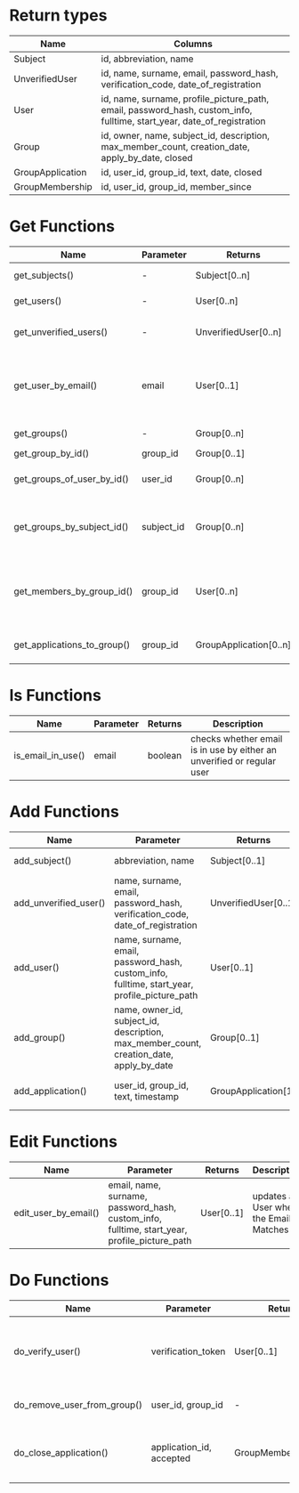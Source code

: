 # Return types
| Name             | Columns                                                                                                                |
| ---------------- | ---------------------------------------------------------------------------------------------------------------------- |
| Subject          | id, abbreviation, name                                                                                                 |
| UnverifiedUser   | id, name, surname, email, password_hash, verification_code, date_of_registration                                       |
| User             | id, name, surname, profile_picture_path, email, password_hash, custom_info, fulltime, start_year, date_of_registration |
| Group            | id, owner, name, subject_id, description, max_member_count, creation_date, apply_by_date, closed                       |
| GroupApplication | id, user_id, group_id, text, date, closed                                                                              |
| GroupMembership  | id, user_id, group_id, member_since                                                                                    |

# Get Functions
| Name | Parameter | Returns | Description |
|---|---|---|---|
|get_subjects()|-|Subject[0..n] |Returns all subjects in DB|
|get_users()|-| User[0..n] |Returns all users in DB|
|get_unverified_users()|-| UnverifiedUser[0..n] |Returns all unverified_users in DB|
|get_user_by_email()|email| User[0..1] |Returns user matching the email if nothing matches it returns empty results|
|get_groups()| - | Group[0..n] |Returns all groups|
|get_group_by_id()| group_id | Group[0..1] |Returns group|
|get_groups_of_user_by_id()|user_id| Group[0..n] |Returns all the groups the user is a member of|
|get_groups_by_subject_id()|subject_id| Group[0..n] |Returns all the groups associated with the given subject|
|get_members_by_group_id()|group_id| User[0..n] |Returns all members of the group. If group does not exist, returns an empty list.|
|get_applications_to_group()|group_id| GroupApplication[0..n] |Returns all open applications to the group.|

# Is Functions
| Name | Parameter | Returns | Description |
|---|---|---|---|
|is_email_in_use()|email|boolean|checks whether email is in use by either an unverified or regular user|

# Add Functions
| Name | Parameter | Returns | Description |
|---|---|---|---|
|add_subject()|abbreviation, name| Subject[0..1] |adds subject and returns it|
|add_unverified_user()|name, surname, email, password_hash, verification_code, date_of_registration| UnverifiedUser[0..1] |adds unverifiedUser and returns it|
|add_user()|name, surname, email, password_hash, custom_info, fulltime, start_year, profile_picture_path| User[0..1] |adds user and returns it|
|add_group()|name, owner_id, subject_id, description, max_member_count, creation_date, apply_by_date| Group[0..1] |adds group and returns it|
|add_application()|user_id, group_id, text, timestamp| GroupApplication[1] |Adds a new group-application|

# Edit Functions
| Name | Parameter | Returns | Description |
|---|---|---|---|
|edit_user_by_email()|email, name, surname, password_hash, custom_info, fulltime, start_year, profile_picture_path| User[0..1] |updates a User where the Email Matches|

# Do Functions
| Name | Parameter | Returns | Description |
|---|---|---|---|
|do_verify_user()|verification_token| User[0..1] |Verifies the user with the given verification code if it exists, returns the now verified user|
|do_remove_user_from_group()|user_id, group_id| - |Kicks the user from the group if present|
|do_close_application()|application_id, accepted| GroupMembership[0..1] |Closes the application. If `accepted`, a GroupMembership is created.|
